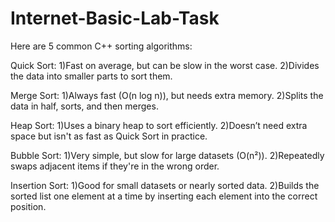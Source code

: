 # Internet-Basic-Lab-Task
Here are 5 common C++ sorting algorithms:

Quick Sort:
1)Fast on average, but can be slow in the worst case.
2)Divides the data into smaller parts to sort them.

Merge Sort:
1)Always fast (O(n log n)), but needs extra memory.
2)Splits the data in half, sorts, and then merges.

Heap Sort:
1)Uses a binary heap to sort efficiently.
2)Doesn’t need extra space but isn't as fast as Quick Sort in practice.

Bubble Sort:
1)Very simple, but slow for large datasets (O(n²)).
2)Repeatedly swaps adjacent items if they're in the wrong order.

Insertion Sort:
1)Good for small datasets or nearly sorted data.
2)Builds the sorted list one element at a time by inserting each element into the correct position.
